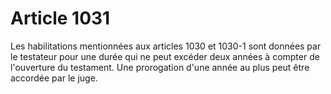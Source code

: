 # Article 1031

Les habilitations mentionnées aux articles 1030 et 1030-1 sont données par le testateur pour une durée qui ne peut excéder deux années à compter de l'ouverture du testament. Une prorogation d'une année au plus peut être accordée par le juge.
